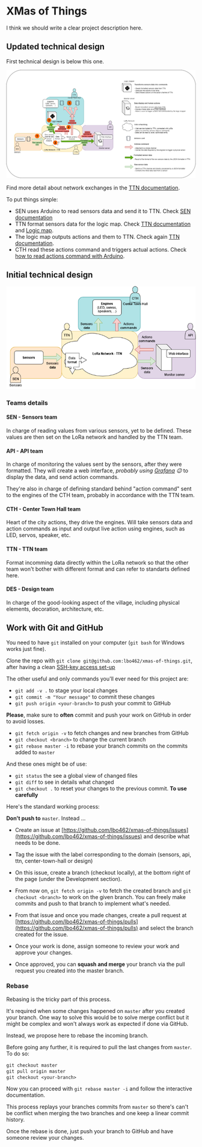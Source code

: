 # XMas of Things

I think we should write a clear project description here.

## Updated technical design

First technical design is below this one.

![second-technical-design.png](misc/second-technical-design.png)

Find more detail about network exchanges in the [TTN documentation](TTN/README.md).

To put things simple:
- SEN uses Arduino to read sensors data and send it to TTN. Check [SEN documentation](SEN/README.md)
- TTN format sensors data for the logic map. Check [TTN documentation](TTN/README.md) and [Logic map](CTH/logic-map).
- The logic map outputs actions and them to TTN. Check again [TTN documentation](TTN/README.md).
- CTH read these actions command and triggers actual actions. Check [how to read actions command with Arduino](ReadActionsOnArduino.md). 

## Initial technical design

![initial-technical-design.png](misc/initial-techincal-design.png)

### Teams details

#### SEN - Sensors team

In charge of reading values from various sensors, yet to be defined.
These values are then set on the LoRa network and handled by the TTN team.

#### API - API team

In charge of monitoring the values sent by the sensors, after they were formatted.
They will create a web interface, _probably using [Grafana](https://grafana.com/) 😉_ to display the data, and send action commands.

They're also in charge of defining standard behind "action command" sent to the engines of the CTH team, probably in accordance with the TTN team.

#### CTH - Center Town Hall team

Heart of the city actions, they drive the engines.
Will take sensors data and action commands as input and output live action using engines, such as LED, servos, speaker, etc.

#### TTN - TTN team

Format incomming data directly within the LoRa network so that the other team won't bother with different format and can refer to standarts defined here.

#### DES - Design team

In charge of the good-looking aspect of the village, including physical elements, decoration, architecture, etc.

## Work with Git and GitHub

You need to have `git` installed on your computer (`git bash` for Windows works just fine).

Clone the repo with `git clone git@github.com:lbo462/xmas-of-things.git`, 
after having a clean [SSH-key access set-up](https://docs.github.com/en/authentication/connecting-to-github-with-ssh/generating-a-new-ssh-key-and-adding-it-to-the-ssh-agent)

The other useful and only commands you'll ever need for this project are:
- `git add -v .` to stage your local changes
- `git commit -m "Your message"` to commit these changes
- `git push origin <your-branch>` to push your commit to GitHub

__Please__, make sure to __often__ commit and push your work on GitHub in order to avoid losses.

- `git fetch origin -v` to fetch changes and new branches from GitHub
- `git checkout <branch>` to change the current branch
- `git rebase master -i` to rebase your branch commits on the commits added to `master`

And these ones might be of use:
- `git status` the see a global view of changed files
- `git diff` to see in details what changed
- `git checkout .` to reset your changes to the previous commit. __To use carefully__ 

Here's the standard working process:

__Don't push to__ `master`.
Instead ...

- Create an issue at [https://github.com/lbo462/xmas-of-things/issues](https://github.com/lbo462/xmas-of-things/issues) and describe what needs to be done.

- Tag the issue with the label corresponding to the domain (sensors, api, ttn, center-town-hall or design)

- On this issue, create a branch (checkout locally), at the bottom right of the page (under the Development section).

- From now on, `git fetch origin -v` to fetch the created branch and `git checkout <branch>` to work on the given branch.
You can freely make commits and push to that branch to implement what's needed.

- From that issue and once you made changes, create a pull request at 
[https://github.com/lbo462/xmas-of-things/pulls](https://github.com/lbo462/xmas-of-things/pulls)
and select the branch created for the issue.

- Once your work is done, assign someone to review your work and approve your changes.

- Once approved, you can __squash and merge__ your branch via the pull request you created into the master branch.

### Rebase

Rebasing is the tricky part of this process.

It's required when some changes happened on `master` after you created your branch.
One way to solve this would be to solve merge conflict but it might be complex and
won't always work as expected if done via GitHub.

Instead, we propose here to rebase the incoming branch.

Before going any further, it is required to pull the last changes from `master`.
To do so:

```shell
git checkout master
git pull origin master
git checkout <your-branch>
```

Now you can proceed with `git rebase master -i` and follow the interactive documentation.

This process replays your branches commits from `master` so there's can't be conflict 
when merging the two branches and one keep a linear commit history.

Once the rebase is done, just push your branch to GitHub and have someone review your
changes.
